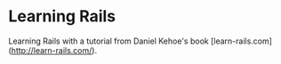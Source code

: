 # Learning Rails

Learning Rails with a tutorial from Daniel Kehoe's book [learn-rails.com] (http://learn-rails.com/).